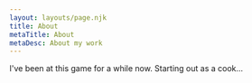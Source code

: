 ```yaml
---
layout: layouts/page.njk
title: About
metaTitle: About
metaDesc: About my work
---
```

I've been at this game for a while now. Starting out as a cook...